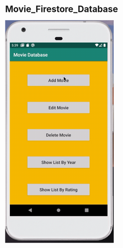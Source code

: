 # Movie_Firestore_Database




<a href="https://github.com/harshkv/Movie_Firestore_Database/blob/master/moviegif.gif"><img src="https://github.com/harshkv/Movie_Firestore_Database/blob/master/moviegif.gif" title="Movie Database"/></a>
